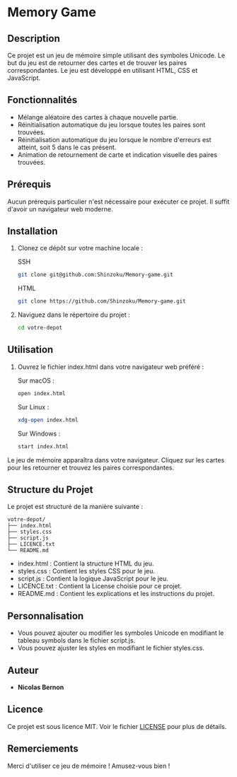 # Memory Game

## Description

Ce projet est un jeu de mémoire simple utilisant des symboles Unicode. Le but du jeu est de retourner des cartes et de trouver les paires correspondantes. Le jeu est développé en utilisant HTML, CSS et JavaScript.

## Fonctionnalités

- Mélange aléatoire des cartes à chaque nouvelle partie.
- Réinitialisation automatique du jeu lorsque toutes les paires sont trouvées.
- Réinitialisation automatique du jeu lorsque le nombre d'erreurs est atteint, soit 5 dans le cas présent.
- Animation de retournement de carte et indication visuelle des paires trouvées.

## Prérequis

Aucun prérequis particulier n'est nécessaire pour exécuter ce projet. Il suffit d'avoir un navigateur web moderne.

## Installation

1. Clonez ce dépôt sur votre machine locale :

    SSH
    ```bash
    git clone git@github.com:Shinzoku/Memory-game.git
    ```

    HTML
    ```bash
    git clone https://github.com/Shinzoku/Memory-game.git
    ```

2. Naviguez dans le répertoire du projet :

    ```bash
    cd votre-depot
    ```

## Utilisation

1. Ouvrez le fichier index.html dans votre navigateur web préféré :

    Sur macOS :

    ```bash
    open index.html
    ```

    Sur Linux :

    ```bash
    xdg-open index.html
    ```

    Sur Windows :

    ```bash
    start index.html
    ```

Le jeu de mémoire apparaîtra dans votre navigateur. Cliquez sur les cartes pour les retourner et trouvez les paires correspondantes.

## Structure du Projet

Le projet est structuré de la manière suivante :

```plaintext
votre-depot/
├── index.html
├── styles.css
├── script.js
├── LICENCE.txt
└── README.md
```

+ index.html  : Contient la structure HTML du jeu.
+ styles.css  : Contient les styles CSS pour le jeu.
+ script.js   : Contient la logique JavaScript pour le jeu.
+ LICENCE.txt : Contient la License choisie pour ce projet.
+ README.md   : Contient les explications et les instructions du projet.

## Personnalisation

+ Vous pouvez ajouter ou modifier les symboles Unicode en modifiant le tableau symbols dans le fichier script.js.
+ Vous pouvez ajuster les styles en modifiant le fichier styles.css.

## Auteur

- **Nicolas Bernon**

## Licence

Ce projet est sous licence MIT. Voir le fichier [LICENSE](https://choosealicense.com/licenses/mit/) pour plus de détails.

## Remerciements

Merci d'utiliser ce jeu de mémoire ! Amusez-vous bien !